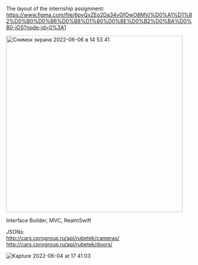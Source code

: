
The layout of the internship assignment:     
https://www.figma.com/file/6pyQxZEo2Da34vGfOwO8MV/%D0%A1%D1%82%D0%B0%D0%B6%D0%B8%D1%80%D0%BE%D0%B2%D0%BA%D0%B0-iOS?node-id=0%3A1

<img width="477" alt="Снимок экрана 2022-06-06 в 14 53 41" src="https://user-images.githubusercontent.com/81037313/172155896-6da5b388-9fc8-4bc9-84bc-a11d588b56e5.png">

Interface Builder, MVC, RealmSwift 

JSONs:   
http://cars.cprogroup.ru/api/rubetek/cameras/      
http://cars.cprogroup.ru/api/rubetek/doors/

![Kapture 2022-06-04 at 17 41 03](https://user-images.githubusercontent.com/81037313/172008239-2a150925-4ca8-40f9-9d14-eec7a5ccd812.gif)
